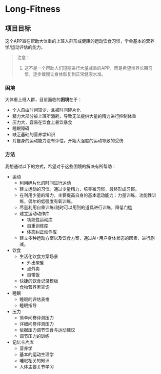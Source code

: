 # Long-Fitness

## 项目目标

这个APP旨在帮助大体重的上班人群形成健康的运动饮食习惯，学会基本的营养学/运动评估的能力。

> 注意：
>
> 1. 这不是一个帮助人们短期进行大量减重的APP，而是希望培养长期习惯，逐步缓慢让身体恢复到正常健康水准。

### 困境

大体重上班人群，目前面临的**困境**在于：

- 个人自由时间较少，且被时间碎片化
- 精力大部分被上班所消耗，导致无法提供大量的精力进行控制体重
- 压力大，容易在饮食上暴饮暴食
- 睡眠障碍
- 缺乏基础的营养学知识
- 对自身的运动能力没有评估，开始大强度的运动导致的受伤

### 方法

我想通过以下的方式，希望对于这些困境的解决有所帮助：

- 运动
  - 利用碎片化的时间进行运动
  - 建立运动的习惯。通过少量精力，培养微习惯，最终形成习惯。
  - 在利用少量的精力，主要提高自身的基本运动能力：力量训练，功能性训练，偶尔的低强度有氧训练。
  - 尽量利用自重训练/随时可以用到的道具进行训练，降低门槛
  - 建立运动动作库
    - 功能性运动库
    - 自重训练库
    - 体态纠正动作库
  - 建立多种运动方案以及饮食方案，通过AI+用户身体状态的因素，进行删减。
- 饮食
  - 生活化饮食方案场景
    - 外出聚餐
    - 点外卖
    - 自带饭
  - 快捷的饮食记录模板
  - 食物营养素查询
- 睡眠
  - 睡眠的评估表格
  - 睡眠指导
- 压力
  - 简单问卷评测压力
  - 详细问卷评测压力
  - 依据压力调节饮食与运动建议
  - 调节压力的训练
- 记忆卡片库
  - 营养学
  - 基本的运动生理学
  - 睡眠相关的知识
  - 人体主要关节学习
